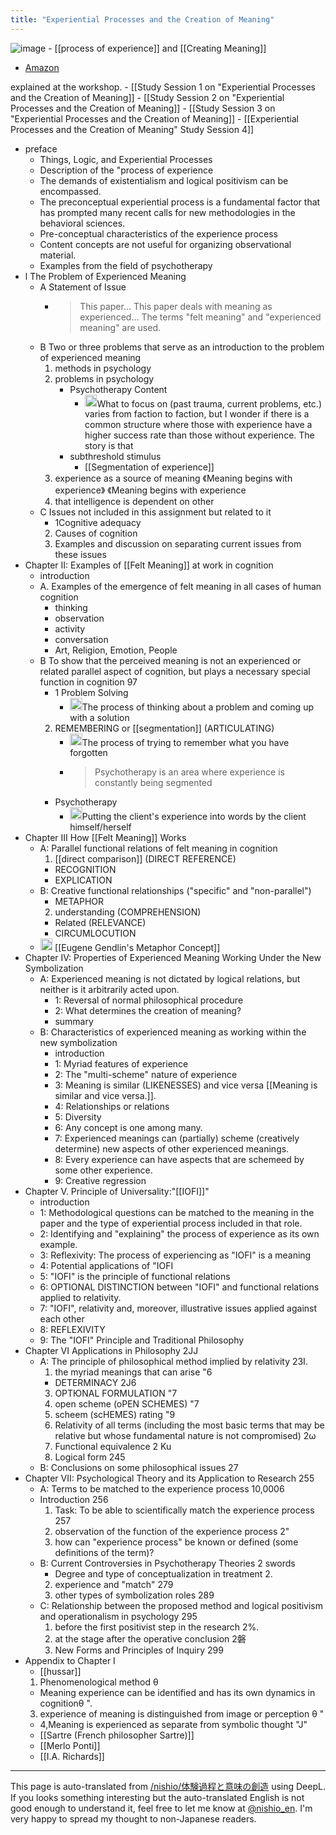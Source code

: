 ```yaml
---
title: "Experiential Processes and the Creation of Meaning"
---
```


![image](https://gyazo.com/2ae4d35b92e9dac9164077a798f1db63/thumb/1000)
    - [[process of experience]] and [[Creating Meaning]]
- [Amazon](https://amzn.to/3r9edij)

explained at the workshop.
    - [[Study Session 1 on "Experiential Processes and the Creation of Meaning]]
    - [[Study Session 2 on "Experiential Processes and the Creation of Meaning]]
    - [[Study Session 3 on "Experiential Processes and the Creation of Meaning]]
    - [[Experiential Processes and the Creation of Meaning" Study Session 4]]

- preface
    - Things, Logic, and Experiential Processes
    - Description of the "process of experience
    - The demands of existentialism and logical positivism can be encompassed.
    - The preconceptual experiential process is a fundamental factor that has prompted many recent calls for new methodologies in the behavioral sciences.
    - Pre-conceptual characteristics of the experience process
    - Content concepts are not useful for organizing observational material.
    - Examples from the field of psychotherapy
- l The Problem of Experienced Meaning
    - A Statement of Issue
        - > This paper... This paper deals with meaning as experienced... The terms "felt meaning" and "experienced meaning" are used.
    - B Two or three problems that serve as an introduction to the problem of experienced meaning
        1. methods in psychology
        2. problems in psychology
            - Psychotherapy Content
                - <img src='https://scrapbox.io/api/pages/nishio-en/nishio/icon' alt='nishio.icon' height="19.5"/>What to focus on (past trauma, current problems, etc.) varies from faction to faction, but I wonder if there is a common structure where those with experience have a higher success rate than those without experience. The story is that
            - subthreshold stimulus
                - [[Segmentation of experience]]
        3. experience as a source of meaning 《Meaning begins with experience》 《Meaning begins with experience
        4. that intelligence is dependent on other
    - C Issues not included in this assignment but related to it
        - 1Cognitive adequacy
        2. Causes of cognition
        3. Examples and discussion on separating current issues from these issues
- Chapter II: Examples of [[Felt Meaning]] at work in cognition
    - introduction
    - A. Examples of the emergence of felt meaning in all cases of human cognition
        - thinking
        - observation
        - activity
        - conversation
        - Art, Religion, Emotion, People
    - B To show that the perceived meaning is not an experienced or related parallel aspect of cognition, but plays a necessary special function in cognition 97
        - 1 Problem Solving
            - <img src='https://scrapbox.io/api/pages/nishio-en/nishio/icon' alt='nishio.icon' height="19.5"/>The process of thinking about a problem and coming up with a solution
        2. REMEMBERING or [[segmentation]] (ARTICULATING)
            - <img src='https://scrapbox.io/api/pages/nishio-en/nishio/icon' alt='nishio.icon' height="19.5"/>The process of trying to remember what you have forgotten
            - > Psychotherapy is an area where experience is constantly being segmented
        - Psychotherapy
            - <img src='https://scrapbox.io/api/pages/nishio-en/nishio/icon' alt='nishio.icon' height="19.5"/>Putting the client's experience into words by the client himself/herself
- Chapter III How [[Felt Meaning]] Works
    - A: Parallel functional relations of felt meaning in cognition
        1.  [[direct comparison]]  (DIRECT REFERENCE)
        - RECOGNITION
        - EXPLICATION
    - B: Creative functional relationships ("specific" and "non-parallel")
        - METAPHOR
        2. understanding (COMPREHENSION)
        - Related (RELEVANCE)
        - CIRCUMLOCUTION
    - <img src='https://scrapbox.io/api/pages/nishio-en/nishio/icon' alt='nishio.icon' height="19.5"/> [[Eugene Gendlin's Metaphor Concept]]
- Chapter IV: Properties of Experienced Meaning Working Under the New Symbolization
    - A: Experienced meaning is not dictated by logical relations, but neither is it arbitrarily acted upon.
        - 1: Reversal of normal philosophical procedure
        - 2: What determines the creation of meaning?
        - summary
    - B: Characteristics of experienced meaning as working within the new symbolization
        - introduction
        - 1: Myriad features of experience
        - 2: The "multi-scheme" nature of experience
        - 3: Meaning is similar (LIKENESSES) and vice versa [[Meaning is similar and vice versa.]].
        - 4: Relationships or relations
        - 5: Diversity
        - 6: Any concept is one among many.
        - 7: Experienced meanings can (partially) scheme (creatively determine) new aspects of other experienced meanings.
        - 8: Every experience can have aspects that are schemeed by some other experience.
        - 9: Creative regression
- Chapter V. Principle of Universality:"[[IOFI]]"
    - introduction
    - 1: Methodological questions can be matched to the meaning in the paper and the type of experiential process included in that role.
    - 2: Identifying and "explaining" the process of experience as its own example.
    - 3: Reflexivity: The process of experiencing as "IOFI" is a meaning
    - 4: Potential applications of "IOFI
    - 5: "IOFI" is the principle of functional relations
    - 6: OPTIONAL DISTINCTION between "IOFI" and functional relations applied to relativity.
    - 7: "IOFI", relativity and, moreover, illustrative issues applied against each other
    - 8: REFLEXIVITY
    - 9: The "IOFI" Principle and Traditional Philosophy
- Chapter VI Applications in Philosophy 2JJ
    - A: The principle of philosophical method implied by relativity 23I.
        1. the myriad meanings that can arise "6
        - DETERMINACY 2J6
        3. OPTЮNAL FORMULATION "7
        4. open scheme (oPEN SCHEMES) "7
        5. scheem (scHEMES) rating "9
        6. Relativity of all terms (including the most basic terms that may be relative but whose fundamental nature is not compromised) 2ω
        7. Functional equivalence 2 Ku
        8. Logical form 245
    - B: Conclusions on some philosophical issues 27
- Chapter VII: Psychological Theory and its Application to Research 255
    - A: Terms to be matched to the experience process 10,0006
    - Introduction 256
        1. Task: To be able to scientifically match the experience process 257
        2. observation of the function of the experience process 2"
        3. how can "experience process" be known or defined (some definitions of the term)?
    - B: Current Controversies in Psychotherapy Theories 2 swords
        - Degree and type of conceptualization in treatment 2.
        2. experience and "match" 279
        3. other types of symbolization roles 289
    - C: Relationship between the proposed method and logical positivism and operationalism in psychology 295
        1. before the first positivist step in the research 2%.
        2. at the stage after the operative conclusion 2磐
        3. New Forms and Principles of Inquiry 299
- Appendix to Chapter I
    - [[hussar]]
    1. Phenomenological method θ
    - Meaning experience can be identified and has its own dynamics in cognitionθ ".
    3. experience of meaning is distinguished from image or perception θ "
    - 4,Meaning is experienced as separate from symbolic thought "J"
    - [[Sartre (French philosopher Sartre)]]
    - [[Merlo Ponti]]
    - [[I.A. Richards]]
---
This page is auto-translated from [/nishio/体験過程と意味の創造](https://scrapbox.io/nishio/体験過程と意味の創造) using DeepL. If you looks something interesting but the auto-translated English is not good enough to understand it, feel free to let me know at [@nishio_en](https://twitter.com/nishio_en). I'm very happy to spread my thought to non-Japanese readers.